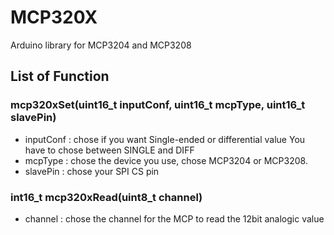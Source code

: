 # MCP320X
Arduino library for MCP3204 and MCP3208

## List of Function
### mcp320xSet(uint16_t inputConf, uint16_t mcpType, uint16_t slavePin)
* inputConf : chose if you want Single-ended or differential value 
You have to chose between SINGLE and DIFF
* mcpType : chose the device you use, chose MCP3204 or MCP3208.
* slavePin : chose your SPI CS pin
### int16_t mcp320xRead(uint8_t channel)
* channel : chose the channel for the MCP to read the 12bit analogic value
